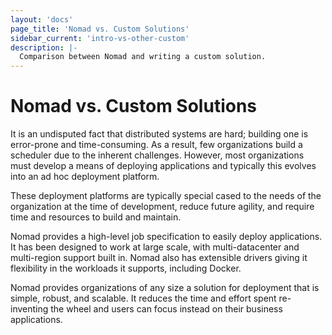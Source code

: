 ```yaml
---
layout: 'docs'
page_title: 'Nomad vs. Custom Solutions'
sidebar_current: 'intro-vs-other-custom'
description: |-
  Comparison between Nomad and writing a custom solution.
---
```


# Nomad vs. Custom Solutions

It is an undisputed fact that distributed systems are hard; building
one is error-prone and time-consuming. As a result, few organizations
build a scheduler due to the inherent challenges. However,
most organizations must develop a means of deploying applications
and typically this evolves into an ad hoc deployment platform.

These deployment platforms are typically special cased to the needs
of the organization at the time of development, reduce future agility,
and require time and resources to build and maintain.

Nomad provides a high-level job specification to easily deploy applications.
It has been designed to work at large scale, with multi-datacenter and
multi-region support built in. Nomad also has extensible drivers giving it
flexibility in the workloads it supports, including Docker.

Nomad provides organizations of any size a solution for deployment
that is simple, robust, and scalable. It reduces the time and effort spent
re-inventing the wheel and users can focus instead on their business applications.

